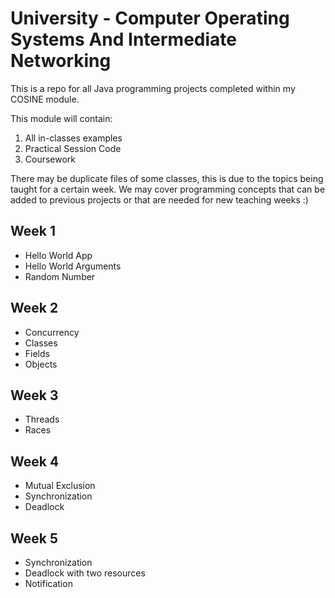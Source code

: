 # University - Computer Operating Systems And Intermediate Networking

This is a repo for all Java programming projects
completed within my COSINE module.

This module will contain:

1. All in-classes examples
2. Practical Session Code
3. Coursework

There may be duplicate files of some classes, this is due to the topics being taught for a certain week. 
We may cover programming concepts that can be added to previous projects or that are needed for new teaching weeks :) 

## Week 1
* Hello World App
* Hello World Arguments
* Random Number

## Week 2
* Concurrency
* Classes 
* Fields
* Objects

## Week 3
* Threads
* Races

## Week 4
* Mutual Exclusion
* Synchronization
* Deadlock

## Week 5
* Synchronization
* Deadlock with two resources
* Notification
